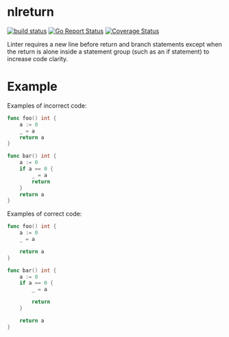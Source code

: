 # nlreturn

[![build status](https://github.com/ssgreg/nlreturn/actions/workflows/main.yaml/badge.svg?branch=master)]()
[![Go Report Status](https://goreportcard.com/badge/github.com/ssgreg/nlreturn)](https://goreportcard.com/report/github.com/ssgreg/nlreturn)
[![Coverage Status](https://coveralls.io/repos/github/ssgreg/nlreturn/badge.svg?branch=master&service=github)](https://coveralls.io/github/ssgreg/nlreturn?branch=master)

Linter requires a new line before return and branch statements except when the return is alone inside a statement group (such as an if statement) to increase code clarity.

# Example

Examples of incorrect code:

```go
func foo() int {
    a := 0
    _ = a
    return a
}

func bar() int {
    a := 0
    if a == 0 {
        _ = a
        return
    }
    return a
}
```

Examples of correct code:

```go
func foo() int {
    a := 0
    _ = a

    return a
}

func bar() int {
    a := 0
    if a == 0 {
        _ = a

        return
    }

    return a
}
```
